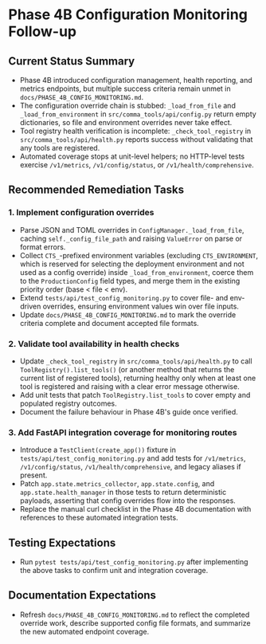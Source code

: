 # Phase 4B Configuration Monitoring Follow-up

## Current Status Summary
- Phase 4B introduced configuration management, health reporting, and metrics endpoints, but multiple success criteria remain unmet in `docs/PHASE_4B_CONFIG_MONITORING.md`.
- The configuration override chain is stubbed: `_load_from_file` and `_load_from_environment` in `src/comma_tools/api/config.py` return empty dictionaries, so file and environment overrides never take effect.
- Tool registry health verification is incomplete: `_check_tool_registry` in `src/comma_tools/api/health.py` reports success without validating that any tools are registered.
- Automated coverage stops at unit-level helpers; no HTTP-level tests exercise `/v1/metrics`, `/v1/config/status`, or `/v1/health/comprehensive`.

## Recommended Remediation Tasks

### 1. Implement configuration overrides
- Parse JSON and TOML overrides in `ConfigManager._load_from_file`, caching `self._config_file_path` and raising `ValueError` on parse or format errors.
- Collect `CTS_`-prefixed environment variables (excluding `CTS_ENVIRONMENT`, which is reserved for selecting the deployment environment and not used as a config override) inside `_load_from_environment`, coerce them to the `ProductionConfig` field types, and merge them in the existing priority order (base < file < env).
- Extend `tests/api/test_config_monitoring.py` to cover file- and env-driven overrides, ensuring environment values win over file inputs.
- Update `docs/PHASE_4B_CONFIG_MONITORING.md` to mark the override criteria complete and document accepted file formats.

### 2. Validate tool availability in health checks
- Update `_check_tool_registry` in `src/comma_tools/api/health.py` to call `ToolRegistry().list_tools()` (or another method that returns the current list of registered tools), returning healthy only when at least one tool is registered and raising with a clear error message otherwise.  
- Add unit tests that patch `ToolRegistry.list_tools` to cover empty and populated registry outcomes.
- Document the failure behaviour in Phase 4B's guide once verified.

### 3. Add FastAPI integration coverage for monitoring routes
- Introduce a `TestClient(create_app())` fixture in `tests/api/test_config_monitoring.py` and add tests for `/v1/metrics`, `/v1/config/status`, `/v1/health/comprehensive`, and legacy aliases if present.
- Patch `app.state.metrics_collector`, `app.state.config`, and `app.state.health_manager` in those tests to return deterministic payloads, asserting that config overrides flow into the responses.
- Replace the manual curl checklist in the Phase 4B documentation with references to these automated integration tests.

## Testing Expectations
- Run `pytest tests/api/test_config_monitoring.py` after implementing the above tasks to confirm unit and integration coverage.

## Documentation Expectations
- Refresh `docs/PHASE_4B_CONFIG_MONITORING.md` to reflect the completed override work, describe supported config file formats, and summarize the new automated endpoint coverage.